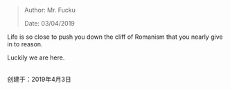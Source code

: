 > Author: Mr. Fucku
>
> Date: 03/04/2019

Life is so close to push you down the cliff of Romanism that you nearly give in to reason. 

Luckily we are here.
<br/>
<br/>

创建于：2019年4月3日

